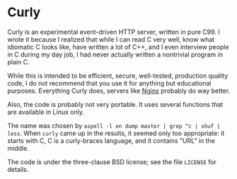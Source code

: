 Curly
=====

Curly is an experimental event-driven HTTP server, written in pure C99. I wrote
it because I realized that while I can read C very well, know what idiomatic C
looks like, have written a lot of C++, and I even interview people in C during
my day job, I had never actually written a nontrivial program in plain C.

While this is intended to be efficient, secure, well-tested, production quality
code, I do not recommend that you use it for anything but educational purposes.
Everything Curly does, servers like [Nginx](http://nginx.org) probably do way
better.

Also, the code is probably not very portable. It uses several functions that
are available in Linux only.

The name was chosen by `aspell -l en dump master | grep ^c | shuf | less`. When
`curly` came up in the results, it seemed only too appropriate: it starts with
C, C is a curly-braces language, and it contains "URL" in the middle.

The code is under the three-clause BSD license; see the file `LICENSE` for
details.

